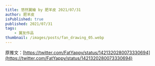 ```yaml
---
title: 悠然翼繪 by 肥羊皮 2021/07/31
author: 肥羊皮
isPublished: true
published: 2021/07/31
tags:
    - 翼友作品
thumbnail: /images/posts/fan_drawing_05.webp
---
```

原推文：[https://twitter.com/FatYappy/status/1421320280073330694](https://twitter.com/FatYappy/status/1421320280073330694)